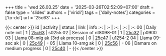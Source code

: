 +++
title = 'wed 26.03.25'
date = '2025-03-26T02:52:09+07:00'
draft = false
type = 'slides'
authors = ['viridi']
tags = ['daily-notes']
categories = ['to-do']
url = '25c63'
+++

{{< center >}}
id | activity | status | link | info
:-: | :- | :-: | :-: | :-:
00 | Daily note init                  | 1 | [25c63](/notes/25c63) | s0255
02 | Session of nt8098-01             | 1 | [25c32](/notes/25c32) | p0900
03 | Llama 08-mlg ak (3rd ak process) | 0 | [25c47](/notes/25c47) | u1254-2
04 | Llama 09-soc ak                  | 0 | [25c49](/notes/25c49) | -
05 | Llama 10-smg ak                  | 0 | [25c56](/notes/25c56) | -
06 | Damars on medium progress        | 0 | [25c40](/notes/25c40) | -
{{< /center >}}
